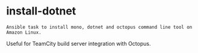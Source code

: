 # install-dotnet

	Ansible task to install mono, dotnet and octopus command line tool on Amazon Linux.
  
  Useful for TeamCity build server integration with Octopus.
